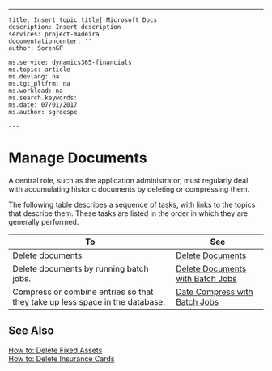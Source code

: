 ---
    title: Insert topic title| Microsoft Docs
    description: Insert description
    services: project-madeira
    documentationcenter: ''
    author: SorenGP

    ms.service: dynamics365-financials
    ms.topic: article
    ms.devlang: na
    ms.tgt_pltfrm: na
    ms.workload: na
    ms.search.keywords:
    ms.date: 07/01/2017
    ms.author: sgroespe

    ---
# Manage Documents
A central role, such as the application administrator, must regularly deal with accumulating historic documents by deleting or compressing them.  
  
 The following table describes a sequence of tasks, with links to the topics that describe them. These tasks are listed in the order in which they are generally performed.  
  
|**To**|**See**|  
|------------|-------------|  
|Delete documents|[Delete Documents](../FullExperience/delete-documents.md)|  
|Delete documents by running batch jobs.|[Delete Documents with Batch Jobs](../FullExperience/delete-documents-with-batch-jobs.md)|  
|Compress or combine entries so that they take up less space in the database.|[Date Compress with Batch Jobs](../FullExperience/date-compress-with-batch-jobs.md)|  
  
## See Also  
 [How to: Delete Fixed Assets](../FullExperience/how-to-delete-fixed-assets.md)   
 [How to: Delete Insurance Cards](../FullExperience/how-to-delete-insurance-cards.md)